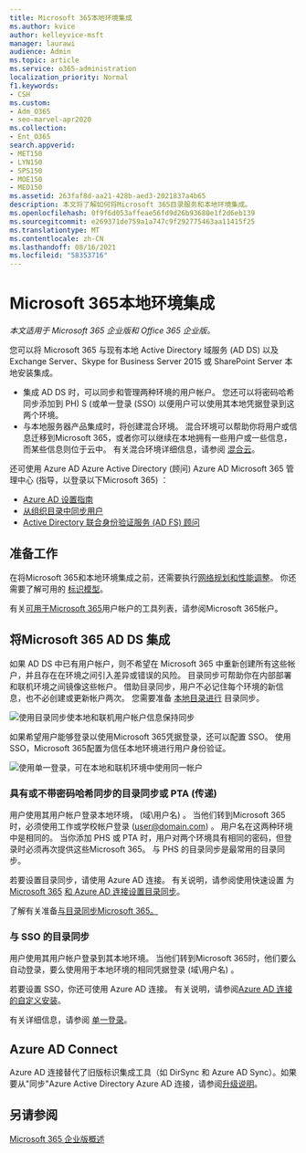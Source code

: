 ```yaml
---
title: Microsoft 365本地环境集成
ms.author: kvice
author: kelleyvice-msft
manager: laurawi
audience: Admin
ms.topic: article
ms.service: o365-administration
localization_priority: Normal
f1.keywords:
- CSH
ms.custom:
- Adm_O365
- seo-marvel-apr2020
ms.collection:
- Ent_O365
search.appverid:
- MET150
- LYN150
- SPS150
- MOE150
- MED150
ms.assetid: 263faf8d-aa21-428b-aed3-2021837a4b65
description: 本文将了解如何将Microsoft 365目录服务和本地环境集成。
ms.openlocfilehash: 0f9f6d053affeae56fd9d26b93680e1f2d6eb139
ms.sourcegitcommit: e269371de759a1a747c9f292775463aa11415f25
ms.translationtype: MT
ms.contentlocale: zh-CN
ms.lasthandoff: 08/16/2021
ms.locfileid: "58353716"
---
```

# <a name="microsoft-365-integration-with-on-premises-environments"></a>Microsoft 365本地环境集成

*本文适用于 Microsoft 365 企业版和 Office 365 企业版。*

您可以将 Microsoft 365 与现有本地 Active Directory 域服务 (AD DS) 以及 Exchange Server、Skype for Business Server 2015 或 SharePoint Server 本地安装集成。
  
 - 集成 AD DS 时，可以同步和管理两种环境的用户帐户。 您还可以将密码哈希同步添加到 PH) S (或单一登录 (SSO) 以便用户可以使用其本地凭据登录到这两个环境。
 - 与本地服务器产品集成时，将创建混合环境。 混合环境可以帮助你将用户或信息迁移到Microsoft 365，或者你可以继续在本地拥有一些用户或一些信息，而某些信息则位于云中。 有关混合环境详细信息，请参阅 [混合云](../solutions/cloud-architecture-models.md#hybrid)。

还可使用 Azure AD Azure Active Directory (顾问) Azure AD Microsoft 365 管理中心 (指导，以登录以下Microsoft 365) ：

- [Azure AD 设置指南](https://aka.ms/aadpguidance)
- [从组织目录中同步用户](https://aka.ms/aadconnectpwsync)
- [Active Directory 联合身份验证服务 (AD FS) 顾问](https://aka.ms/adfsguidance)
   
## <a name="before-you-begin"></a>准备工作

在将Microsoft 365和本地环境集成之前，还需要执行[网络规划和性能调整](network-planning-and-performance.md)。 你还需要了解可用的 [标识模型](about-microsoft-365-identity.md)。 

有关[可用于Microsoft 365](manage-microsoft-365-accounts.md)用户帐户的工具列表，请参阅Microsoft 365帐户。 
  
## <a name="integrate-microsoft-365-with-ad-ds"></a>将Microsoft 365 AD DS 集成

如果 AD DS 中已有用户帐户，则不希望在 Microsoft 365 中重新创建所有这些帐户，并且存在在环境之间引入差异或错误的风险。 目录同步可帮助你在内部部署和联机环境之间镜像这些帐户。 借助目录同步，用户不必记住每个环境的新信息，也不必创建或更新帐户两次。 您需要准备 [本地目录进行](prepare-for-directory-synchronization.md) 目录同步。
  
![使用目录同步使本地和联机用户帐户信息保持同步](../media/microsoft-365-integration/directory-synchronization.png)
  
如果希望用户能够登录以使用Microsoft 365凭据登录，还可以配置 SSO。 使用 SSO，Microsoft 365配置为信任本地环境进行用户身份验证。
  
![使用单一登录，可在本地和联机环境中使用同一帐户](../media/microsoft-365-integration/single-sign-on.png)

### <a name="directory-synchronization-with-or-without-password-hash-synchronization-or-pass-through-authentication-pta"></a>具有或不带密码哈希同步的目录同步或 PTA (传递) 

用户使用其用户帐户登录本地环境， (域\用户名) 。 当他们转到Microsoft 365时，必须使用工作或学校帐户登录 (user@domain.com) 。 用户名在这两种环境中是相同的。 当你添加 PHS 或 PTA 时，用户对两个环境具有相同的密码，但登录时必须再次提供这些Microsoft 365。 与 PHS 的目录同步是最常用的目录同步。

若要设置目录同步，请使用 Azure AD 连接。 有关说明，请参阅使用快速设置 为[Microsoft 365](set-up-directory-synchronization.md) [和 Azure AD 连接设置目录同步](/azure/active-directory/hybrid/how-to-connect-install-express)。

了解有关准备[与目录同步Microsoft 365。](prepare-for-directory-synchronization.md)

### <a name="directory-synchronization-with-sso"></a>与 SSO 的目录同步

用户使用其用户帐户登录到其本地环境。 当他们转到Microsoft 365时，他们要么自动登录，要么使用用于本地环境的相同凭据登录 (域\用户名) 。

若要设置 SSO，你还可使用 Azure AD 连接。 有关说明，请参阅[Azure AD 连接 的自定义安装](/azure/active-directory/hybrid/how-to-connect-install-custom)。

有关详细信息，请参阅 [单一登录](/azure/active-directory/manage-apps/what-is-single-sign-on)。

## <a name="azure-ad-connect"></a>Azure AD Connect

Azure AD 连接替代了旧版标识集成工具（如 DirSync 和 Azure AD Sync）。如果要从"同步"Azure Active Directory Azure AD 连接，请参阅[升级说明](/azure/active-directory/hybrid/how-to-dirsync-upgrade-get-started)。 

## <a name="see-also"></a>另请参阅

[Microsoft 365 企业版概述](microsoft-365-overview.md)